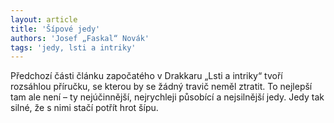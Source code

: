 ```yaml
---
layout: article
title: 'Šípové jedy'
authors: 'Josef „Faskal“ Novák'
tags: 'jedy, lsti a intriky'
---
```


Předchozí části článku započatého v Drakkaru
„Lsti a intriky“ tvoří rozsáhlou příručku, se
kterou by se žádný travič neměl ztratit. To nejlepší
tam ale není – ty nejúčinnější, nejrychleji
působící a nejsilnější jedy. Jedy tak silné, že s
nimi stačí potřít hrot šípu.
